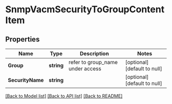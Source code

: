 # SnmpVacmSecurityToGroupContentItem

## Properties
Name | Type | Description | Notes
------------ | ------------- | ------------- | -------------
**Group** | **string** | refer to group_name under access | [optional] [default to null]
**SecurityName** | **string** |  | [optional] [default to null]

[[Back to Model list]](../README.md#documentation-for-models) [[Back to API list]](../README.md#documentation-for-api-endpoints) [[Back to README]](../README.md)

